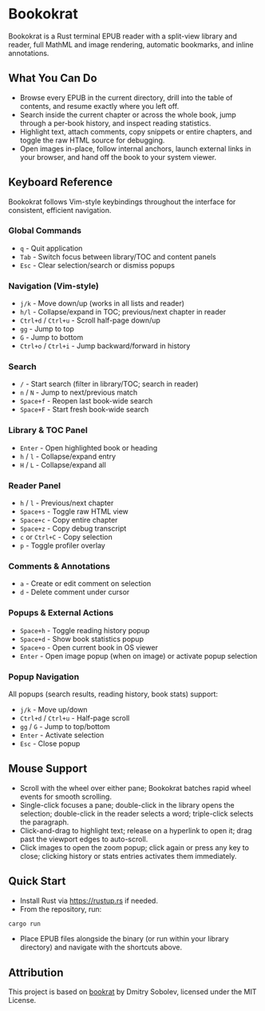 # Bookokrat

Bookokrat is a Rust terminal EPUB reader with a split-view library and reader, full MathML and image rendering, automatic bookmarks, and inline annotations.

## What You Can Do
- Browse every EPUB in the current directory, drill into the table of contents, and resume exactly where you left off.
- Search inside the current chapter or across the whole book, jump through a per-book history, and inspect reading statistics.
- Highlight text, attach comments, copy snippets or entire chapters, and toggle the raw HTML source for debugging.
- Open images in-place, follow internal anchors, launch external links in your browser, and hand off the book to your system viewer.

## Keyboard Reference

Bookokrat follows Vim-style keybindings throughout the interface for consistent, efficient navigation.

### Global Commands
- `q` - Quit application
- `Tab` - Switch focus between library/TOC and content panels
- `Esc` - Clear selection/search or dismiss popups

### Navigation (Vim-style)
- `j/k` - Move down/up (works in all lists and reader)
- `h/l` - Collapse/expand in TOC; previous/next chapter in reader
- `Ctrl+d` / `Ctrl+u` - Scroll half-page down/up
- `gg` - Jump to top
- `G` - Jump to bottom
- `Ctrl+o` / `Ctrl+i` - Jump backward/forward in history

### Search
- `/` - Start search (filter in library/TOC; search in reader)
- `n` / `N` - Jump to next/previous match
- `Space+f` - Reopen last book-wide search
- `Space+F` - Start fresh book-wide search

### Library & TOC Panel
- `Enter` - Open highlighted book or heading
- `h` / `l` - Collapse/expand entry
- `H` / `L` - Collapse/expand all

### Reader Panel
- `h` / `l` - Previous/next chapter
- `Space+s` - Toggle raw HTML view
- `Space+c` - Copy entire chapter
- `Space+z` - Copy debug transcript
- `c` or `Ctrl+C` - Copy selection
- `p` - Toggle profiler overlay

### Comments & Annotations
- `a` - Create or edit comment on selection
- `d` - Delete comment under cursor

### Popups & External Actions
- `Space+h` - Toggle reading history popup
- `Space+d` - Show book statistics popup
- `Space+o` - Open current book in OS viewer
- `Enter` - Open image popup (when on image) or activate popup selection

### Popup Navigation
All popups (search results, reading history, book stats) support:
- `j/k` - Move up/down
- `Ctrl+d` / `Ctrl+u` - Half-page scroll
- `gg` / `G` - Jump to top/bottom
- `Enter` - Activate selection
- `Esc` - Close popup

## Mouse Support
- Scroll with the wheel over either pane; Bookokrat batches rapid wheel events for smooth scrolling.
- Single-click focuses a pane; double-click in the library opens the selection; double-click in the reader selects a word; triple-click selects the paragraph.
- Click-and-drag to highlight text; release on a hyperlink to open it; drag past the viewport edges to auto-scroll.
- Click images to open the zoom popup; click again or press any key to close; clicking history or stats entries activates them immediately.

## Quick Start
- Install Rust via https://rustup.rs if needed.
- From the repository, run:

```bash
cargo run
```

- Place EPUB files alongside the binary (or run within your library directory) and navigate with the shortcuts above.

## Attribution

This project is based on [bookrat](https://github.com/dmitrysobolev/bookrat) by Dmitry Sobolev, licensed under the MIT License.
